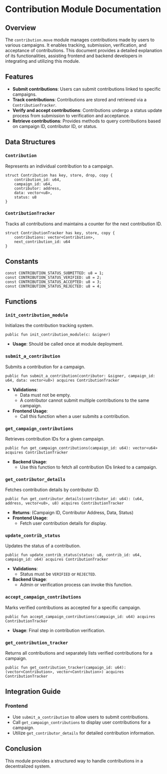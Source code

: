 # Contribution Module Documentation

## Overview
The `contribution.move` module manages contributions made by users to various campaigns. It enables tracking, submission, verification, and acceptance of contributions. This document provides a detailed explanation of its functionalities, assisting frontend and backend developers in integrating and utilizing this module.

## Features
- **Submit contributions**: Users can submit contributions linked to specific campaigns.
- **Track contributions**: Contributions are stored and retrieved via a `ContributionTracker`.
- **Verify and accept contributions**: Contributions undergo a status update process from submission to verification and acceptance.
- **Retrieve contributions**: Provides methods to query contributions based on campaign ID, contributor ID, or status.

## Data Structures

### `Contribution`
Represents an individual contribution to a campaign.
```move
struct Contribution has key, store, drop, copy {
    contribution_id: u64,
    campaign_id: u64,
    contributor: address,
    data: vector<u8>,
    status: u8
}
```

### `ContributionTracker`
Tracks all contributions and maintains a counter for the next contribution ID.
```move
struct ContributionTracker has key, store, copy {
    contributions: vector<Contribution>,
    next_contribution_id: u64
}
```

## Constants
```move
const CONTRIBUTION_STATUS_SUBMITTED: u8 = 1;
const CONTRIBUTION_STATUS_VERIFIED: u8 = 2;
const CONTRIBUTION_STATUS_ACCEPTED: u8 = 3;
const CONTRIBUTION_STATUS_REJECTED: u8 = 4;
```

## Functions

### `init_contribution_module`
Initializes the contribution tracking system.
```move
public fun init_contribution_module(c: &signer)
```
- **Usage**: Should be called once at module deployment.

### `submit_a_contribution`
Submits a contribution for a campaign.
```move
public fun submit_a_contribution(contributor: &signer, campaign_id: u64, data: vector<u8>) acquires ContributionTracker
```
- **Validations**:
  - Data must not be empty.
  - A contributor cannot submit multiple contributions to the same campaign.
- **Frontend Usage**:
  - Call this function when a user submits a contribution.

### `get_campaign_contributions`
Retrieves contribution IDs for a given campaign.
```move
public fun get_campaign_contributions(campaign_id: u64): vector<u64> acquires ContributionTracker
```
- **Backend Usage**:
  - Use this function to fetch all contribution IDs linked to a campaign.

### `get_contributor_details`
Fetches contribution details by contributor ID.
```move
public fun get_contributor_details(contributor_id: u64): (u64, address, vector<u8>, u8) acquires ContributionTracker
```
- **Returns**: (Campaign ID, Contributor Address, Data, Status)
- **Frontend Usage**:
  - Fetch user contribution details for display.

### `update_contrib_status`
Updates the status of a contribution.
```move
public fun update_contrib_status(status: u8, contrib_id: u64, campaign_id: u64) acquires ContributionTracker
```
- **Validations**:
  - Status must be `VERIFIED` or `REJECTED`.
- **Backend Usage**:
  - Admin or verification process can invoke this function.

### `accept_campaign_contributions`
Marks verified contributions as accepted for a specific campaign.
```move
public fun accept_campaign_contributions(campaign_id: u64) acquires ContributionTracker
```
- **Usage**: Final step in contribution verification.

### `get_contribution_tracker`
Returns all contributions and separately lists verified contributions for a campaign.
```move
public fun get_contribution_tracker(campaign_id: u64): (vector<Contribution>, vector<Contribution>) acquires ContributionTracker
```

## Integration Guide
### Frontend
- Use `submit_a_contribution` to allow users to submit contributions.
- Call `get_campaign_contributions` to display user contributions for a campaign.
- Utilize `get_contributor_details` for detailed contribution information.

## Conclusion
This module provides a structured way to handle contributions in a decentralized system. 